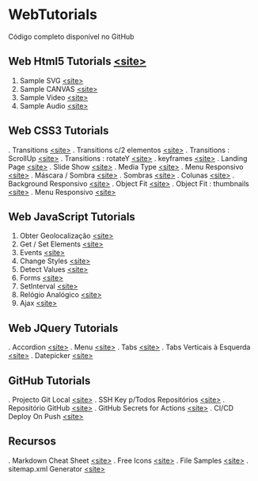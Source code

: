 # WebTutorials

Código completo disponível no GitHub

## Web Html5 Tutorials [&lt;site&gt;](http://paulomatos.stepinportugal.com/WebTutorials/index.html#html5)

1. Sample SVG [&lt;site&gt;](http://paulomatos.stepinportugal.com/WebTutorials/html5/01_SVG.html)
2. Sample CANVAS [&lt;site&gt;](http://paulomatos.stepinportugal.com/WebTutorials/html5/02_CANVAS.html)
3. Sample Video [&lt;site&gt;](http://paulomatos.stepinportugal.com/WebTutorials/html5/04_Video.html)
4. Sample Audio [&lt;site&gt;](http://paulomatos.stepinportugal.com/WebTutorials/html5/05_Audio.html)

## Web CSS3 Tutorials

. Transitions [&lt;site&gt;](http://paulomatos.stepinportugal.com/WebTutorials/css3/01_transitions.html)
. Transitions c/2 elementos [&lt;site&gt;](http://paulomatos.stepinportugal.com/WebTutorials/css3/02_transitions2Elements.html)
. Transitions : ScrollUp [&lt;site&gt;](http://paulomatos.stepinportugal.com/WebTutorials/css3/03_transitions_scrollUp.html)
. Transitions : rotateY [&lt;site&gt;](http://paulomatos.stepinportugal.com/WebTutorials/css3/01a_transitions.html)
. keyframes [&lt;site&gt;](http://paulomatos.stepinportugal.com/WebTutorials/css3/05_keyframes.html)
. Landing Page [&lt;site&gt;](http://paulomatos.stepinportugal.com/WebTutorials/css3/06_landingPage.html)
. Slide Show [&lt;site&gt;](http://paulomatos.stepinportugal.com/WebTutorials/css3/07_SlideShow.html)
. Media Type [&lt;site&gt;](http://paulomatos.stepinportugal.com/WebTutorials/css3/08_MediaTypes/)
. Menu Responsivo [&lt;site&gt;](http://paulomatos.stepinportugal.com/WebTutorials/css3/08_MediaTypes/IndexNav.html)
. Máscara / Sombra [&lt;site&gt;](http://paulomatos.stepinportugal.com/WebTutorials/css3/09_mascara.html)
. Sombras [&lt;site&gt;](http://paulomatos.stepinportugal.com/WebTutorials/css3/10_sombras.html)
. Colunas [&lt;site&gt;](http://paulomatos.stepinportugal.com/WebTutorials/css3/11_colunas.html)
. Background Responsivo [&lt;site&gt;](http://paulomatos.stepinportugal.com/WebTutorials/css3/12_BackgroundResponsivo/)
. Object Fit  [&lt;site&gt;](http://paulomatos.stepinportugal.com/WebTutorials/css3/13_ObjectFit/)
. Object Fit : thumbnails  [&lt;site&gt;](http://paulomatos.stepinportugal.com/WebTutorials/css3/13_ObjectFit/thumbnails.html)
. Menu Responsivo [&lt;site&gt;](http://paulomatos.stepinportugal.com/WebTutorials/css3/14_Menu/)

## Web JavaScript Tutorials

1. Obter Geolocalização [&lt;site&gt;](http://paulomatos.stepinportugal.com/WebTutorials/JavaScript/00_obter_geolocalizacao.html)
2. Get / Set Elements [&lt;site&gt;](http://paulomatos.stepinportugal.com/WebTutorials/JavaScript/01_GetSetElement.html)
3. Events [&lt;site&gt;](http://paulomatos.stepinportugal.com/WebTutorials/JavaScript/02_Eventos.html)
4. Change Styles [&lt;site&gt;](http://paulomatos.stepinportugal.com/WebTutorials/JavaScript/03_ChangeStyle.html)
5. Detect Values [&lt;site&gt;](http://paulomatos.stepinportugal.com/WebTutorials/JavaScript/04_DetectValues.html)
6. Forms [&lt;site&gt;](http://paulomatos.stepinportugal.com/WebTutorials/JavaScript/05_Forms.html)
7. SetInterval [&lt;site&gt;](http://paulomatos.stepinportugal.com/WebTutorials/JavaScript/06_SetInterval.html)
8. Relógio Analógico [&lt;site&gt;](http://paulomatos.stepinportugal.com/WebTutorials/JavaScript/07_RelogioAnalogico.html)
9. Ajax [&lt;site&gt;](http://paulomatos.stepinportugal.com/WebTutorials/JavaScript/08_Ajax.html)

## Web JQuery Tutorials

. Accordion [&lt;site&gt;](http://paulomatos.stepinportugal.com/WebTutorials/JQuery/01_jQuery_UI.html#accordion)
. Menu [&lt;site&gt;](http://paulomatos.stepinportugal.com/WebTutorials/JQuery/01_jQuery_UI.html#menu)
. Tabs [&lt;site&gt;](http://paulomatos.stepinportugal.com/WebTutorials/JQuery/01_jQuery_UI.html#tabs)
. Tabs Verticais à Esquerda [&lt;site&gt;](http://paulomatos.stepinportugal.com/WebTutorials/JQuery/01_jQuery_UI.html#vtabs)
. Datepicker [&lt;site&gt;](http://paulomatos.stepinportugal.com/WebTutorials/JQuery/01_jQuery_UI.html#datepicker)

## GitHub Tutorials

. Projecto Git Local [&lt;site&gt;](http://paulomatos.stepinportugal.com/WebTutorials/github/)
. SSH Key p/Todos Repositórios [&lt;site&gt;](http://paulomatos.stepinportugal.com/WebTutorials/github/02_sshkey.html)
. Repositório GitHub [&lt;site&gt;](http://paulomatos.stepinportugal.com/WebTutorials/github/03_githubrepo.html)
. GitHub Secrets for Actions [&lt;site&gt;](http://paulomatos.stepinportugal.com/WebTutorials/github/04_secrets.html)
. CI/CD Deploy On Push [&lt;site&gt;](http://paulomatos.stepinportugal.com/WebTutorials/github/05_DeployOnPush.html)

## Recursos

. Markdown Cheat Sheet [&lt;site&gt;](https://www.markdownguide.org/cheat-sheet/)
. Free Icons [&lt;site&gt;](https://www.iconfinder.com/search/icons?family=free-icons-14&price=free)
. File Samples [&lt;site&gt;](https://filesamples.com/)
. sitemap.xml Generator [&lt;site&gt;](https://www.xml-sitemaps.com/)
